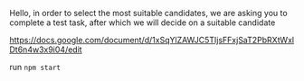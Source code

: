 Hello, in order to select the most suitable candidates, we are asking you to complete a test task, after which we will decide on a suitable candidate

https://docs.google.com/document/d/1xSqYlZAWJC5TIjsFFxjSaT2PbRXtWxlDt6n4w3x9i04/edit

run ```npm start```
